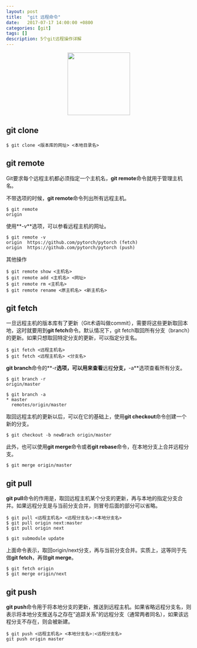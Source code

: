 ```yaml
---
layout: post
title:  "git 远程命令"
date:   2017-07-17 14:00:00 +0800
categories: [git]
tags: []
description: 5个git远程操作详解
---
```


<center>
<img src="{{ site.baseurl }}/assets/pic/1_07.jpg" height="170px" >
</center>

## git clone 

~~~
$ git clone <版本库的网址> <本地目录名>
~~~

## git remote

Git要求每个远程主机都必须指定一个主机名，**git remote**命令就用于管理主机名。

不带选项的时候，**git remote**命令列出所有远程主机。

~~~
$ git remote
origin
~~~

使用**-v**选项，可以参看远程主机的网址。

~~~
$ git remote -v
origin	https://github.com/pytorch/pytorch (fetch)
origin	https://github.com/pytorch/pytorch (push)
~~~

其他操作

~~~
$ git remote show <主机名>
$ git remote add <主机名> <网址>
$ git remote rm <主机名>
$ git remote rename <原主机名> <新主机名>
~~~

## git fetch 

一旦远程主机的版本库有了更新（Git术语叫做commit），需要将这些更新取回本地，这时就要用到**git fetch**命令。默认情况下，git fetch取回所有分支（branch）的更新。如果只想取回特定分支的更新，可以指定分支名。

~~~
$ git fetch <远程主机名>
$ git fetch <远程主机名> <分支名>
~~~

**git branch**命令的**-r**选项，可以用来查看**远程**分支，**-a**选项查看所有分支。

~~~
$ git branch -r
origin/master

$ git branch -a
* master
  remotes/origin/master
~~~

取回远程主机的更新以后，可以在它的基础上，使用**git checkout**命令创建一个新的分支。

~~~
$ git checkout -b newBrach origin/master
~~~

此外，也可以使用**git merge**命令或者**git rebase**命令，在本地分支上合并远程分支。

~~~
$ git merge origin/master
~~~

## git pull

**git pull**命令的作用是，取回远程主机某个分支的更新，再与本地的指定分支合并。如果远程分支是与当前分支合并，则冒号后面的部分可以省略。

~~~
$ git pull <远程主机名> <远程分支名>:<本地分支名>
$ git pull origin next:master
$ git pull origin next

$ git submodule update
~~~

上面命令表示，取回origin/next分支，再与当前分支合并。实质上，这等同于先做**git fetch**，再做**git merge**。

~~~
$ git fetch origin
$ git merge origin/next
~~~

## git push 

**git push**命令用于将本地分支的更新，推送到远程主机。如果省略远程分支名，则表示将本地分支推送与之存在"追踪关系"的远程分支（通常两者同名），如果该远程分支不存在，则会被新建。

~~~
$ git push <远程主机名> <本地分支名>:<远程分支名>
git push origin master
~~~















